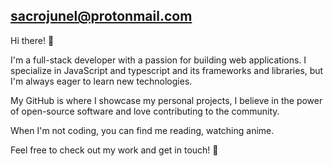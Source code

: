  sacrojunel@protonmail.com
---------------------------
Hi there! 👋

I'm a full-stack developer with a passion for building web applications. I specialize in JavaScript and typescript and its frameworks and libraries, but I'm always eager to learn new technologies.

My GitHub is where I showcase my personal projects, I believe in the power of open-source software and love contributing to the community.

When I'm not coding, you can find me reading, watching anime.

Feel free to check out my work and get in touch! 🤝
